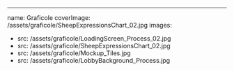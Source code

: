 ---
name: Graficole
coverImage: /assets/graficole/SheepExpressionsChart_02.jpg
images:
- src: /assets/graficole/LoadingScreen_Process_02.jpg
- src: /assets/graficole/SheepExpressionsChart_02.jpg
- src: /assets/graficole/Mockup_Tiles.jpg
- src: /assets/graficole/LobbyBackground_Process.jpg
